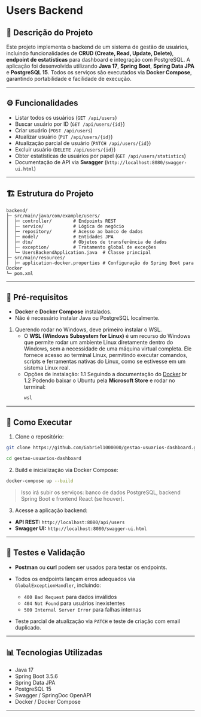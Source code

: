 # Users Backend

## 📌 Descrição do Projeto

Este projeto implementa o backend de um sistema de gestão de usuários, incluindo funcionalidades de **CRUD (Create, Read, Update, Delete)**, **endpoint de estatísticas** para dashboard e integração com PostgreSQL.
A aplicação foi desenvolvida utilizando **Java 17**, **Spring Boot**, **Spring Data JPA** e **PostgreSQL 15**.
Todos os serviços são executados via **Docker Compose**, garantindo portabilidade e facilidade de execução.

---

## ⚙️ Funcionalidades

* Listar todos os usuários (`GET /api/users`)
* Buscar usuário por ID (`GET /api/users/{id}`)
* Criar usuário (`POST /api/users`)
* Atualizar usuário (`PUT /api/users/{id}`)
* Atualização parcial de usuário (`PATCH /api/users/{id}`)
* Excluir usuário (`DELETE /api/users/{id}`)
* Obter estatísticas de usuários por papel (`GET /api/users/statistics`)
* Documentação de API via **Swagger** (`http://localhost:8080/swagger-ui.html`)

---

## 🏗️ Estrutura do Projeto

```
backend/
├─ src/main/java/com/example/users/
│  ├─ controller/        # Endpoints REST
│  ├─ service/           # Lógica de negócio
│  ├─ repository/        # Acesso ao banco de dados
│  ├─ model/             # Entidades JPA
│  ├─ dto/               # Objetos de transferência de dados
│  ├─ exception/         # Tratamento global de exceções
│  └─ UsersBackendApplication.java  # Classe principal
├─ src/main/resources/
│  ├─ application-docker.properties # Configuração do Spring Boot para Docker
└─ pom.xml
```

---

## 🔹 Pré-requisitos

* **Docker** e **Docker Compose** instalados.
* Não é necessário instalar Java ou PostgreSQL localmente.

1. Querendo rodar no Windows, deve primeiro instalar o WSL.
   - O **WSL (Windows Subsystem for Linux)** é um recurso do Windows que permite rodar um ambiente Linux diretamente dentro do Windows, sem a necessidade de uma máquina virtual completa. Ele fornece acesso ao terminal Linux, permitindo executar comandos, scripts e ferramentas nativas do Linux, como se estivesse em um sistema Linux real.
   - Opções de instalação:
     1.1 Seguindo a documentação do [Docker](https://docs.docker.com/desktop/setup/install/windows-install/).br
     1.2 Podendo baixar o Ubuntu pela **Microsoft Store** e rodar no terminal:
     ```bash
     wsl
     ```


---

## 🚀 Como Executar

1. Clone o repositório:

```bash
git clone https://github.com/Gabriel1000000/gestao-usuarios-dashboard.git
```
```bash
cd gestao-usuarios-dashboard
```

2. Build e inicialização via Docker Compose:

```bash
docker-compose up --build
```

> Isso irá subir os serviços: banco de dados PostgreSQL, backend Spring Boot e frontend React (se houver).

3. Acesse a aplicação backend:

* **API REST:** `http://localhost:8080/api/users`
* **Swagger UI:** `http://localhost:8080/swagger-ui.html`

---

## 🔹 Testes e Validação

* **Postman** ou **curl** podem ser usados para testar os endpoints.
* Todos os endpoints lançam erros adequados via `GlobalExceptionHandler`, incluindo:

  * `400 Bad Request` para dados inválidos
  * `404 Not Found` para usuários inexistentes
  * `500 Internal Server Error` para falhas internas
* Teste parcial de atualização via `PATCH` e teste de criação com email duplicado.

---

## 📊 Tecnologias Utilizadas

* Java 17
* Spring Boot 3.5.6
* Spring Data JPA
* PostgreSQL 15
* Swagger / SpringDoc OpenAPI
* Docker / Docker Compose

---

